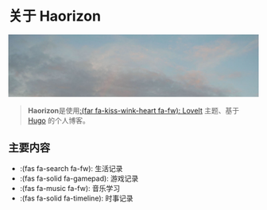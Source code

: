 # 关于 Haorizon


![ ](featured-image.jpg "")

> **Haorizon**是使用[:(far fa-kiss-wink-heart fa-fw): LoveIt](https://github.com/dillonzq/LoveIt) 主题、基于 [Hugo](https://gohugo.io/) 的个人博客。
>
> 

## 主要内容

* :(fas fa-search fa-fw): 生活记录
* :(fas fa-solid fa-gamepad): 游戏记录
* :(fas fa-music fa-fw): 音乐学习
* :(fas fa-solid fa-timeline): 时事记录

